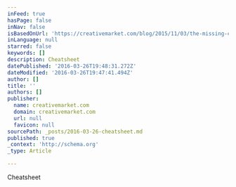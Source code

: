 ```yaml
---
inFeed: true
hasPage: false
inNav: false
isBasedOnUrl: 'https://creativemarket.com/blog/2015/11/03/the-missing-cheatsheet-for-brilliant-color-combinations?utm_source=ownedsocial&utm_medium=social&utm_campaign=blogposts&utm_content=infographicscheatsheets'
inLanguage: null
starred: false
keywords: []
description: Cheatsheet
datePublished: '2016-03-26T19:48:31.272Z'
dateModified: '2016-03-26T19:47:41.494Z'
author: []
title: ''
authors: []
publisher:
  name: creativemarket.com
  domain: creativemarket.com
  url: null
  favicon: null
sourcePath: _posts/2016-03-26-cheatsheet.md
published: true
_context: 'http://schema.org'
_type: Article

---
```

Cheatsheet